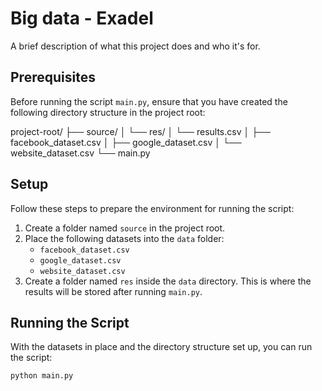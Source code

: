 # Big data - Exadel

A brief description of what this project does and who it's for.

## Prerequisites

Before running the script `main.py`, ensure that you have created the following directory structure in the project root:

project-root/
├── source/
│ └── res/
│   └── results.csv
│ ├── facebook_dataset.csv
│ ├── google_dataset.csv
│ └── website_dataset.csv
└── main.py

## Setup

Follow these steps to prepare the environment for running the script:

1. Create a folder named `source` in the project root.
2. Place the following datasets into the `data` folder:
   - `facebook_dataset.csv`
   - `google_dataset.csv`
   - `website_dataset.csv`
3. Create a folder named `res` inside the `data` directory. This is where the results will be stored after running `main.py`.

## Running the Script

With the datasets in place and the directory structure set up, you can run the script:

```sh
python main.py
